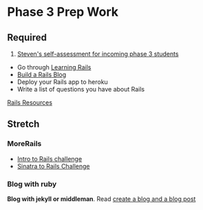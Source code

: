 # Phase 3 Prep Work

## Required
1. [Steven's self-assessment for incoming phase 3 students](self-assessment.md)
- Go through [Learning Rails](./learning-rails.md)
- [Build a Rails Blog](../../../../build-a-rails-blog)
- Deploy your Rails app to heroku
- Write a list of questions you have about Rails

[Rails Resources](../../rails-resources.md)

## Stretch

### MoreRails
* [Intro to Rails challenge](../../../../intro-to-rails-challenge)
* [Sinatra to Rails Challenge](../../../../sinatra-to-rails-pick-1-of-3-challenge)

### Blog with ruby
**Blog with jekyll or middleman**. Read [create a blog and a blog post](./blog.md)
